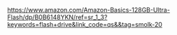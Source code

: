 https://www.amazon.com/Amazon-Basics-128GB-Ultra-Flash/dp/B0B6148YKN/ref=sr_1_3?keywords=flash+drive&link_code=qs&&tag=smolk-20